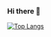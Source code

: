 ### Hi there 👋

[![Top Langs](https://github-readme-stats.vercel.app/api/top-langs/?username=AndrewKorn&layout=compact)](https://github.com/anuraghazra/github-readme-stats)

<!--
**AndrewKorn/AndrewKorn** is a ✨ _special_ ✨ repository because its `README.md` (this file) appears on your GitHub profile.

Here are some ideas to get you started:

- 🔭 I’m currently working on ...
- 🌱 I’m currently learning ...
- 👯 I’m looking to collaborate on ...
- 🤔 I’m looking for help with ...
- 💬 Ask me about ...
- 📫 How to reach me: ...
- 😄 Pronouns: ...
- ⚡ Fun fact: ...
-->
